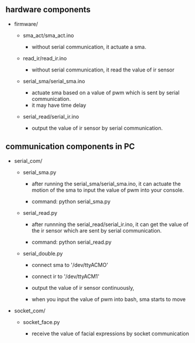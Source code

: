 ## hardware components
- firmware/

	- sma_act/sma_act.ino

		- without serial communication, it actuate a sma.

	- read_ir/read_ir.ino

		- without serial communication, it read the value of ir sensor

	- serial_sma/serial_sma.ino

		- actuate sma based on a value of pwm which is sent by serial communication.
		- it may have time delay

	- serial_read/serial_ir.ino

		- output the value of ir sensor by serial communication.

## communication components in PC

- serial_com/

	- serial_sma.py

		- after running the serial_sma/serial_sma.ino, it can actuate the motion of the sma to input the value of pwm into your console.

		- command: python serial_sma.py

	- serial_read.py

		- after runnning the serial_read/serial_ir.ino, it can get the value of the ir sensor which are sent by serial communication.

		- command: python serial_read.py

	- serial_double.py

		- connect sma to '/dev/ttyACMO'

		- connect ir to '/dev/ttyACM1'

		- output the value of ir sensor continuously,

		- when you input the value of pwm into bash, sma starts to move

- socket_com/

	- socket_face.py

		- receive the value of facial expressions by socket communication
